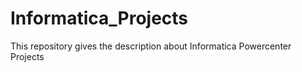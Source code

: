 # Informatica_Projects
This repository gives the description about Informatica Powercenter Projects
